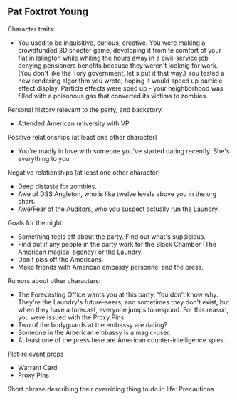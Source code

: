 ## Pat Foxtrot Young

Character traits:

- You used to be inquisitive, curious, creative. You were making a crowdfunded 3D shooter game, developing it from te comfort of your flat in Islington while whiling the hours away in a civil-service job denying pensioners benefits because they weren't looknig for work. (You don't like the Tory government, let's put it that way.) You tested a new rendering algorithm you wrote, hoping it would speed up particle effect display. Particle effects were sped up - your neighborhood was filled with a poisonous gas that converted its victims to zombies.

Personal history relevant to the party, and backstory.

- Attended American university with VP

Positive relationships (at least one other character)

- You're madly in love with someone you've started dating recently. She's everything to you.

Negative relationships (at least one other character)

- Deep distaste for zombies.
- Awe of DSS Angleton, who is like twelve levels above you in the org chart.
- Awe/Fear of the Auditors, who you suspect actually run the Laundry.

Goals for the night:

- Something feels off about the party. Find out what's supsicious.
- Find out if any people in the party work for the Black Chamber (The American magical agency) or the Laundry.
- Don't piss off the Americans.
- Make friends with American embassy personnel and the press.

Rumors about other characters:

- The Forecasting Office wants you at this party. You don't know why. They're the Laundry's future-seers, and sometimes they don't exist, but when they have a forecast, everyone jumps to respond. For this reason, you were issued with the Proxy Pins.
- Two of the bodyguards at the embassy are dating?
- Someone in the American embassy is a magic-user.
- At least one of the press here are American counter-intelligence spies.

Plot-relevant props

- Warrant Card
- Proxy Pins

Short phrase describing their overriding thing to do in life: Precautions
